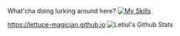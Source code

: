 What'cha doing lurking around here?
[![My Skills](https://skillicons.dev/icons?i=lua,robloxstudio,vscode,tailwind,html)](https://skillicons.dev)

https://lettuce-magician.github.io
![Letiul's Github Stats](https://github-readme-stats.vercel.app/api?username=lettuce-magician&show_icons=true&theme=radical)
